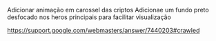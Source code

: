 Adicionar animação em carossel das criptos 
Adicionae um fundo preto desfocado nos heros principais para facilitar visualização


https://support.google.com/webmasters/answer/7440203#crawled